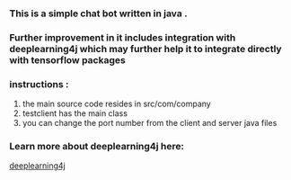 ### This is a simple  chat bot written in java .
### Further improvement in it includes integration with deeplearning4j which may further help it to integrate directly with tensorflow packages


### instructions :
1. the main source code resides in src/com/company
2. testclient has the main class
3. you can change the port number from the client and server        java files




### Learn more about deeplearning4j here:
[deeplearning4j](https://deeplearning4j.org/)